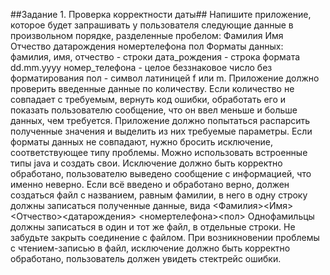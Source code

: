 ##Задание 1. Проверка корректности даты##
Напишите приложение, которое будет запрашивать у пользователя следующие
данные в произвольном порядке, разделенные пробелом:
Фамилия Имя Отчество датарождения номертелефона пол
Форматы данных:
фамилия, имя, отчество - строки
дата_рождения - строка формата dd.mm.yyyy
номер_телефона - целое беззнаковое число без форматирования
пол - символ латиницей f или m.
Приложение должно проверить введенные данные по количеству. Если
количество не совпадает с требуемым, вернуть код ошибки, обработать его и
показать пользователю сообщение, что он ввел меньше и больше данных, чем
требуется.
Приложение должно попытаться распарсить полученные значения и выделить из
них требуемые параметры. Если форматы данных не совпадают, нужно бросить
исключение, соответствующее типу проблемы. Можно использовать встроенные
типы java и создать свои. Исключение должно быть корректно обработано,
пользователю выведено сообщение с информацией, что именно неверно.
Если всё введено и обработано верно, должен создаться файл с названием,
равным фамилии, в него в одну строку должны записаться полученные данные,
вида
<Фамилия><Имя><Отчество><датарождения> <номертелефона><пол>
Однофамильцы должны записаться в один и тот же файл, в отдельные строки.
Не забудьте закрыть соединение с файлом.
При возникновении проблемы с чтением-записью в файл, исключение должно
быть корректно обработано, пользователь должен увидеть стектрейс ошибки.
